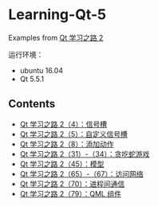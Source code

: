 # Learning-Qt-5
Examples from [Qt 学习之路 2](https://www.devbean.net/category/qt-study-road-2/)

运行环境：
* ubuntu 16.04
* Qt 5.5.1

## Contents
- [Qt 学习之路 2（4）：信号槽](Connect)  
- [Qt 学习之路 2（5）：自定义信号槽](News)  
- [Qt 学习之路 2（8）：添加动作](Action)  
- [Qt 学习之路 2（31）-（34）：贪吃蛇游戏](Snake)  
- [Qt 学习之路 2（45）：模型](FileM)  
- [Qt 学习之路 2（65）-（67）：访问网络](Network)  
- [Qt 学习之路 2（70）：进程间通信](ShareMemory)  
- [Qt 学习之路 2（79）：QML 组件](QQButton)
